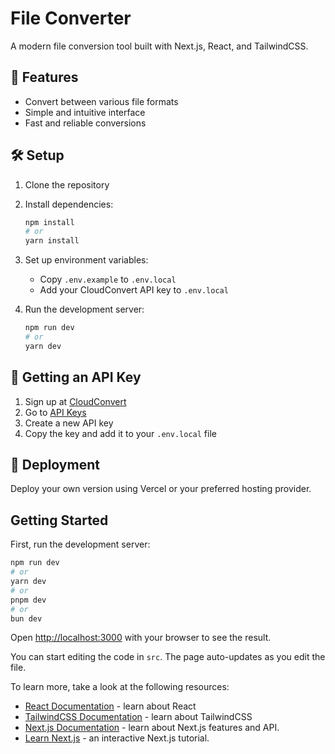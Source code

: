 # File Converter

A modern file conversion tool built with Next.js, React, and TailwindCSS.

## 🚀 Features

- Convert between various file formats
- Simple and intuitive interface
- Fast and reliable conversions

## 🛠️ Setup

1. Clone the repository
2. Install dependencies:
   ```bash
   npm install
   # or
   yarn install
   ```
3. Set up environment variables:
   - Copy `.env.example` to `.env.local`
   - Add your CloudConvert API key to `.env.local`

4. Run the development server:
   ```bash
   npm run dev
   # or
   yarn dev
   ```

## 🔑 Getting an API Key

1. Sign up at [CloudConvert](https://cloudconvert.com/)
2. Go to [API Keys](https://cloudconvert.com/dashboard/api/v2/keys)
3. Create a new API key
4. Copy the key and add it to your `.env.local` file

## 🚀 Deployment

Deploy your own version using Vercel or your preferred hosting provider.

## Getting Started

First, run the development server:

```bash
npm run dev
# or
yarn dev
# or
pnpm dev
# or
bun dev
```

Open [http://localhost:3000](http://localhost:3000) with your browser to see the result.

You can start editing the code in `src`. The page auto-updates as you edit the file.

To learn more, take a look at the following resources:

- [React Documentation](https://react.dev/) - learn about React
- [TailwindCSS Documentation](https://tailwindcss.com/) - learn about TailwindCSS
- [Next.js Documentation](https://nextjs.org/docs) - learn about Next.js features and API.
- [Learn Next.js](https://nextjs.org/learn) - an interactive Next.js tutorial.